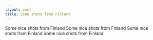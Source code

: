 ```yaml
---
layout: post
title: Some shots from Finland
---
```


Some nice shots from Finland
Some nice shots from Finland
Some nice shots from Finland
Some nice shots from Finland